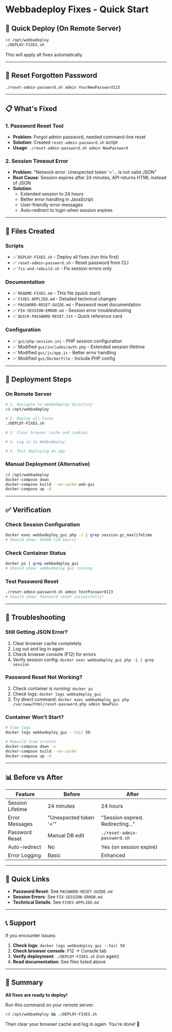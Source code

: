 # Webbadeploy Fixes - Quick Start

## 🚀 Quick Deploy (On Remote Server)

```bash
cd /opt/webbadeploy
./DEPLOY-FIXES.sh
```

This will apply all fixes automatically.

---

## 🔑 Reset Forgotten Password

```bash
./reset-admin-password.sh admin YourNewPassword123
```

---

## 📋 What's Fixed

### 1. Password Reset Tool
- **Problem**: Forgot admin password, needed command-line reset
- **Solution**: Created `reset-admin-password.sh` script
- **Usage**: `./reset-admin-password.sh admin NewPassword`

### 2. Session Timeout Error
- **Problem**: "Network error: Unexpected token '<'... is not valid JSON"
- **Root Cause**: Session expires after 24 minutes, API returns HTML instead of JSON
- **Solution**: 
  - Extended session to 24 hours
  - Better error handling in JavaScript
  - User-friendly error messages
  - Auto-redirect to login when session expires

---

## 📁 Files Created

### Scripts
- ✅ `DEPLOY-FIXES.sh` - Deploy all fixes (run this first)
- ✅ `reset-admin-password.sh` - Reset password from CLI
- ✅ `fix-and-rebuild.sh` - Fix session errors only

### Documentation
- ✅ `README-FIXES.md` - This file (quick start)
- ✅ `FIXES-APPLIED.md` - Detailed technical changes
- ✅ `PASSWORD-RESET-GUIDE.md` - Password reset documentation
- ✅ `FIX-SESSION-ERROR.md` - Session error troubleshooting
- ✅ `QUICK-PASSWORD-RESET.txt` - Quick reference card

### Configuration
- ✅ `gui/php-session.ini` - PHP session configuration
- ✅ Modified `gui/includes/auth.php` - Extended session lifetime
- ✅ Modified `gui/js/app.js` - Better error handling
- ✅ Modified `gui/Dockerfile` - Include PHP config

---

## 🎯 Deployment Steps

### On Remote Server

```bash
# 1. Navigate to webbadeploy directory
cd /opt/webbadeploy

# 2. Deploy all fixes
./DEPLOY-FIXES.sh

# 3. Clear browser cache and cookies

# 4. Log in to Webbadeploy

# 5. Test deploying an app
```

### Manual Deployment (Alternative)

```bash
cd /opt/webbadeploy
docker-compose down
docker-compose build --no-cache web-gui
docker-compose up -d
```

---

## ✅ Verification

### Check Session Configuration
```bash
docker exec webbadeploy_gui php -i | grep session.gc_maxlifetime
# Should show: 86400 (24 hours)
```

### Check Container Status
```bash
docker ps | grep webbadeploy_gui
# Should show: webbadeploy_gui running
```

### Test Password Reset
```bash
./reset-admin-password.sh admin TestPassword123
# Should show: Password reset successfully!
```

---

## 🐛 Troubleshooting

### Still Getting JSON Error?
1. Clear browser cache completely
2. Log out and log in again
3. Check browser console (F12) for errors
4. Verify session config: `docker exec webbadeploy_gui php -i | grep session`

### Password Reset Not Working?
1. Check container is running: `docker ps`
2. Check logs: `docker logs webbadeploy_gui`
3. Try direct command: `docker exec webbadeploy_gui php /var/www/html/reset-password.php admin NewPass`

### Container Won't Start?
```bash
# View logs
docker logs webbadeploy_gui --tail 50

# Rebuild from scratch
docker-compose down -v
docker-compose build --no-cache
docker-compose up -d
```

---

## 📊 Before vs After

| Feature | Before | After |
|---------|--------|-------|
| Session Lifetime | 24 minutes | 24 hours |
| Error Messages | "Unexpected token '<'" | "Session expired. Redirecting..." |
| Password Reset | Manual DB edit | `./reset-admin-password.sh` |
| Auto-redirect | No | Yes (on session expire) |
| Error Logging | Basic | Enhanced |

---

## 🔗 Quick Links

- **Password Reset**: See `PASSWORD-RESET-GUIDE.md`
- **Session Errors**: See `FIX-SESSION-ERROR.md`
- **Technical Details**: See `FIXES-APPLIED.md`

---

## 📞 Support

If you encounter issues:

1. **Check logs**: `docker logs webbadeploy_gui --tail 50`
2. **Check browser console**: F12 → Console tab
3. **Verify deployment**: `./DEPLOY-FIXES.sh` (run again)
4. **Read documentation**: See files listed above

---

## 🎉 Summary

**All fixes are ready to deploy!**

Run this command on your remote server:
```bash
cd /opt/webbadeploy && ./DEPLOY-FIXES.sh
```

Then clear your browser cache and log in again. You're done! 🚀
